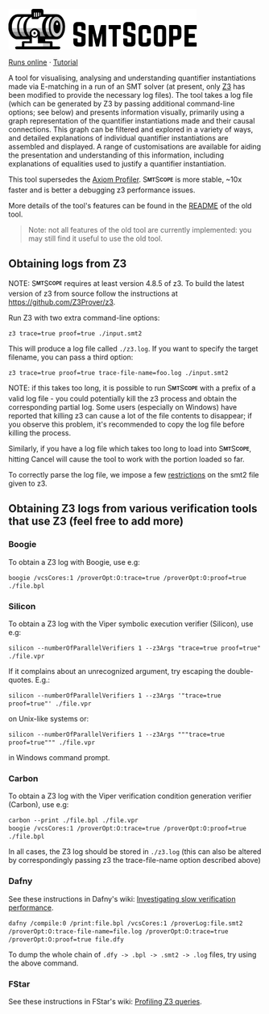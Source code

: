 ![SMTscope](axiom-profiler-GUI/assets/html/logo_side_small.png?raw=true "SMTscope")

[Runs online](https://viperproject.github.io/smt-scope/) · [Tutorial](https://github.com/viperproject/smt-scope/wiki/Tutorial)

A tool for visualising, analysing and understanding quantifier instantiations made via E-matching in a run of an SMT solver (at present, only [Z3](https://github.com/Z3Prover/z3) has been modified to provide the necessary log files).
The tool takes a log file (which can be generated by Z3 by passing additional command-line options; see below) and presents information visually, primarily using a graph representation of the quantifier instantiations made and their causal connections.
This graph can be filtered and explored in a variety of ways, and detailed explanations of individual quantifier instantiations are assembled and displayed. A range of customisations are available for aiding the presentation and understanding of this information, including explanations of equalities used to justify a quantifier instantiation.

This tool supersedes the [Axiom Profiler](https://github.com/viperproject/axiom-profiler). S<b><sub><sup>MT</sup></sub></b>S<b><sub><sup>COPE</sup></sub></b> is more stable, ~10x faster and is better a debugging z3 performance issues.

More details of the tool's features can be found in the [README](https://github.com/viperproject/axiom-profiler/blob/master/README.md) of the old tool.

> Note: not all features of the old tool are currently implemented: you may still find it useful to use the old tool.

## Obtaining logs from Z3

NOTE: S<b><sub><sup>MT</sup></sub></b>S<b><sub><sup>COPE</sup></sub></b> requires at least version 4.8.5 of z3. To build the latest version of z3 from source follow the instructions at https://github.com/Z3Prover/z3.

Run Z3 with two extra command-line options:

    z3 trace=true proof=true ./input.smt2

This will produce a log file called `./z3.log`.
If you want to specify the target filename, you can pass a third option:

    z3 trace=true proof=true trace-file-name=foo.log ./input.smt2

NOTE: if this takes too long, it is possible to run S<b><sub><sup>MT</sup></sub></b>S<b><sub><sup>COPE</sup></sub></b> with a prefix of a valid log file - you could potentially kill the z3 process and obtain the corresponding partial log. Some users (especially on Windows) have reported that killing z3 can cause a lot of the file contents to disappear; if you observe this problem, it's recommended to copy the log file before killing the process.

Similarly, if you have a log file which takes too long to load into S<b><sub><sup>MT</sup></sub></b>S<b><sub><sup>COPE</sup></sub></b>, hitting Cancel will cause the tool to work with the portion loaded so far.

To correctly parse the log file, we impose a few [restrictions](smt-log-parser/design-docs/restrictions.md) on the smt2 file given to z3.

## Obtaining Z3 logs from various verification tools that use Z3 (feel free to add more)

### Boogie

To obtain a Z3 log with Boogie, use e.g:

    boogie /vcsCores:1 /proverOpt:O:trace=true /proverOpt:O:proof=true ./file.bpl

### Silicon

To obtain a Z3 log with the Viper symbolic execution verifier (Silicon), use e.g:

    silicon --numberOfParallelVerifiers 1 --z3Args "trace=true proof=true" ./file.vpr

If it complains about an unrecognized argument, try escaping the double-quotes. E.g.:

    silicon --numberOfParallelVerifiers 1 --z3Args '"trace=true proof=true"' ./file.vpr
    
on Unix-like systems or:

    silicon --numberOfParallelVerifiers 1 --z3Args """trace=true proof=true""" ./file.vpr

in Windows command prompt.

### Carbon

To obtain a Z3 log with the Viper verification condition generation verifier (Carbon), use e.g:

    carbon --print ./file.bpl ./file.vpr
    boogie /vcsCores:1 /proverOpt:O:trace=true /proverOpt:O:proof=true ./file.bpl

In all cases, the Z3 log should be stored in `./z3.log` (this can also be altered by correspondingly passing z3 the trace-file-name option described above)

### Dafny

See these instructions in Dafny's wiki: [Investigating slow verification performance](https://github.com/dafny-lang/dafny/wiki/Investigating-slow-verification-performance).

```
dafny /compile:0 /print:file.bpl /vcsCores:1 /proverLog:file.smt2 /proverOpt:O:trace-file-name=file.log /proverOpt:O:trace=true /proverOpt:O:proof=true file.dfy
```

To dump the whole chain of `.dfy -> .bpl -> .smt2 -> .log` files, try using the above command.

### FStar

See these instructions in FStar's wiki: [Profiling Z3 queries](https://github.com/FStarLang/FStar/wiki/Profiling-Z3-queries).
